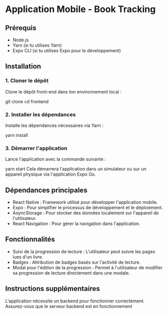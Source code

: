 # Application Mobile - Book Tracking

## Prérequis

- Node.js
- Yarn (si tu utilises Yarn)
- Expo CLI (si tu utilises Expo pour le développement)

## Installation

### 1. Cloner le dépôt

Clone le dépôt front-end dans ton environnement local :

git clone <url-du-repository-frontend>
cd frontend

### 2. Installer les dépendances
Installe les dépendances nécessaires via Yarn :

yarn install

### 3. Démarrer l'application
Lance l'application avec la commande suivante :

yarn start
Cela démarrera l'application dans un simulateur ou sur un appareil physique via l'application Expo Go.



## Dépendances principales
- React Native : Framework utilisé pour développer l'application mobile.
- Expo : Pour simplifier le processus de développement et le déploiement.
- AsyncStorage : Pour stocker des données localement sur l'appareil de l'utilisateur.
- React Navigation : Pour gérer la navigation dans l'application.

## Fonctionnalités
- Suivi de la progression de lecture : L'utilisateur peut suivre les pages lues d'un livre.
- Badges : Attribution de badges basés sur l'activité de lecture.
- Modal pour l'édition de la progression : Permet à l'utilisateur de modifier sa progression de lecture directement dans une modale.

## Instructions supplémentaires
L'application nécessite un backend pour fonctionner correctement. Assurez-vous que le serveur backend est en fonctionnement
